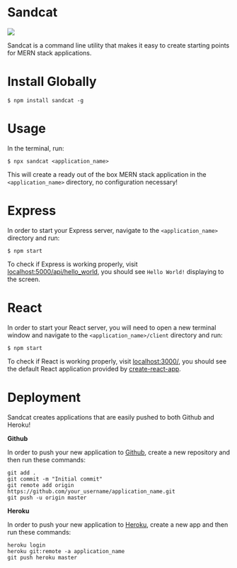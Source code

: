 # Sandcat

<a href="https://www.npmjs.com/package/sandcat" target="_blank"><img src="https://img.shields.io/npm/v/sandcat" /></a>

Sandcat is a command line utility that makes it easy to create starting points for MERN stack applications.

# Install Globally
```
$ npm install sandcat -g
```

# Usage

In the terminal, run:
```
$ npx sandcat <application_name>
```
This will create a ready out of the box MERN stack application in the `<application_name>` directory, no configuration necessary!

# Express

In order to start your Express server, navigate to the `<application_name>` directory and run:
```
$ npm start
```
To check if Express is working properly, visit [localhost:5000/api/hello_world](http://localhost:5000/api/hello_world), you should see `Hello World!` displaying to the screen.

# React

In order to start your React server, you will need to open a new terminal window and navigate to the `<application_name>/client` directory and run:
```
$ npm start
```
To check if React is working properly, visit [localhost:3000/](http://localhost:3000/), you should see the default React application provided by [create-react-app](https://www.npmjs.com/package/create-react-app).

# Deployment

Sandcat creates applications that are easily pushed to both Github and Heroku!

**Github**

In order to push your new application to [Github](https://github.com/), create a new repository and then run these commands:
```
git add .
git commit -m "Initial commit"
git remote add origin https://github.com/your_username/application_name.git
git push -u origin master
```

**Heroku**

In order to push your new application to [Heroku](https://dashboard.heroku.com/apps), create a new app and then run these commands:
```
heroku login
heroku git:remote -a application_name
git push heroku master
```
